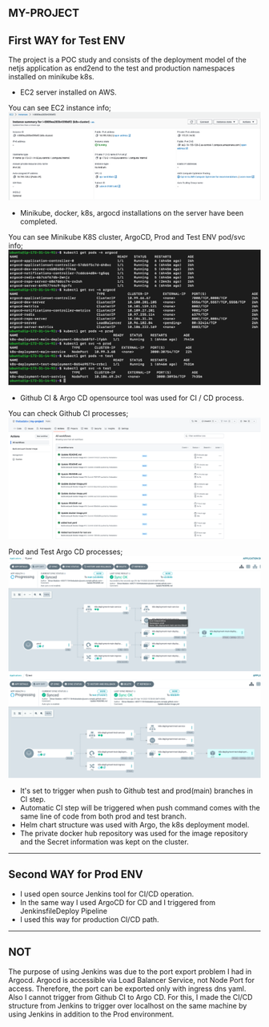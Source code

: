 MY-PROJECT
---------------------
First WAY for Test ENV
---------------------
The project is a POC study and consists of the deployment model of the netjs application as end2end to the test and production namespaces installed on minikube k8s.
- EC2 server installed on AWS.

You can see EC2 instance info;
![CIDR Range Tablo](img/ec2.png)

- Minikube, docker, k8s, argocd installations on the server have been completed.

You can see Minikube K8S cluster, ArgoCD, Prod and Test ENV pod/svc info;
![CIDR Range Tablo](img/k8s-argocd-prod-test-env.png)

- Github CI & Argo CD opensource tool was used for CI / CD process.

You can check Github CI processes;
![CIDR Range Tablo](img/github-actions.png)

Prod and Test Argo CD processes;
![CIDR Range Tablo](img/argocd-prod.png)
![CIDR Range Tablo](img/argocd-test.png)

- It's set to trigger when push to Github test and prod(main) branches in CI step.
- Automatic CI step will be triggered when push command comes with the same line of code from both prod and test branch.
- Helm chart structure was used with Argo, the k8s deployment model.
- The private docker hub repository was used for the image repository and the Secret information was kept on the cluster.
---------------------
Second WAY for Prod ENV
---------------------
- I used open source Jenkins tool for CI/CD operation.
- In the same way I used ArgoCD for CD and I triggered from JenkinsfileDeploy Pipeline
- I used this way for production CI/CD path.

---------------------
NOT
---------------------
The purpose of using Jenkins was due to the port export problem I had in Argocd. Argocd is accessible via Load Balancer Service, not Node Port for access. Therefore, the port can be exported only with ingress dns yaml. Also I cannot trigger from Github CI to Argo CD. For this, I made the CI/CD structure from Jenkins to trigger over localhost on the same machine by using Jenkins in addition to the Prod environment.
